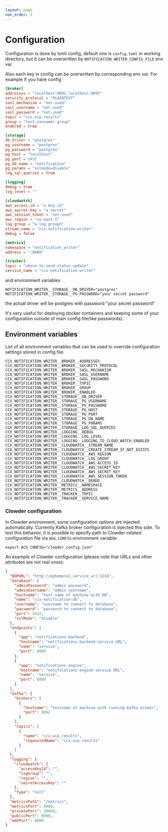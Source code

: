 ```yaml
---
layout: page
nav_order: 3
---
```


# Configuration

Configuration is done by toml config, default one is `config.toml` in working directory,
but it can be overwritten by `NOTIFICATION_WRITER_CONFIG_FILE` env var.

Also each key in config can be overwritten by corresponding env var. For example if you have config

```toml
[broker]
addresses = "localhost:9092,localhost:9093"
security_protocol = "PLAINTEXT"
sasl_mechanism = "not-used"
sasl_username = "not-used"
sasl_password = "not-used"
topic = "ccx.ocp.results"
group = "test-consumer-group"
enabled = true

[storage]
db_driver = "postgres"
pg_username = "postgres"
pg_password = "postgres"
pg_host = "localhost"
pg_port = 5432
pg_db_name = "notification"
pg_params = "sslmode=disable"
log_sql_queries = true

[logging]
debug = true
log_level = ""

[cloudwatch]
aws_access_id = "a key id"
aws_secret_key = "a secret"
aws_session_token = "not-used"
aws_region = "us-east-1"
log_group = "a log groupd"
stream_name = "ccx-notification-writer"
debug = false

[metrics]
namespace = "notification_writer"
address = ":8080"

[tracker]
topic = "where-to-send-status-update"
service_name = "ccx-notification-writer"
```

and environment variables

```shell
NOTIFICATION_WRITER__STORAGE__DB_DRIVER="postgres"
NOTIFICATION_WRITER__STORAGE__PG_PASSWORD="your secret password"
```

the actual driver will be postgres with password "your secret password"

It's very useful for deploying docker containers and keeping some of your configuration
outside of main config file(like passwords).

## Environment variables

List of all environment variables that can be used to override configuration settings stored in config file:

```
CCX_NOTIFICATION_WRITER__BROKER__ADDRESSES
CCX_NOTIFICATION_WRITER__BROKER__SECURITY_PROTOCOL
CCX_NOTIFICATION_WRITER__BROKER__SASL_MECHANISM
CCX_NOTIFICATION_WRITER__BROKER__SASL_USERNAME
CCX_NOTIFICATION_WRITER__BROKER__SASL_PASSWORD
CCX_NOTIFICATION_WRITER__BROKER__TOPIC
CCX_NOTIFICATION_WRITER__BROKER__GROUP
CCX_NOTIFICATION_WRITER__BROKER__ENABLED
CCX_NOTIFICATION_WRITER__STORAGE__DB_DRIVER
CCX_NOTIFICATION_WRITER__STORAGE__PG_USERNAME
CCX_NOTIFICATION_WRITER__STORAGE__PG_PASSWORD
CCX_NOTIFICATION_WRITER__STORAGE__PG_HOST
CCX_NOTIFICATION_WRITER__STORAGE__PG_PORT
CCX_NOTIFICATION_WRITER__STORAGE__PG_DB_NAME
CCX_NOTIFICATION_WRITER__STORAGE__PG_PARAMS
CCX_NOTIFICATION_WRITER__STORAGE__LOG_SQL_QUERIES
CCX_NOTIFICATION_WRITER__LOGGING__DEBUG
CCX_NOTIFICATION_WRITER__LOGGING__LOG_LEVEL
CCX_NOTIFICATION_WRITER__LOGGING__LOGGING_TO_CLOUD_WATCH_ENABLED
CCX_NOTIFICATION_WRITER__CLOUDWATCH__STREAM_NAME
CCX_NOTIFICATION_WRITER__CLOUDWATCH__CREATE_STREAM_IF_NOT_EXISTS
CCX_NOTIFICATION_WRITER__CLOUDWATCH__AWS_REGION
CCX_NOTIFICATION_WRITER__CLOUDWATCH__LOG_GROUP
CCX_NOTIFICATION_WRITER__CLOUDWATCH__AWS_ACCESS_ID
CCX_NOTIFICATION_WRITER__CLOUDWATCH__AWS_SECRET_KEY
CCX_NOTIFICATION_WRITER__CLOUDWATCH__AWS_SECRET_KEY
CCX_NOTIFICATION_WRITER__CLOUDWATCH__AWS_SESSION_TOKEN
CCX_NOTIFICATION_WRITER__CLOUDWATCH__DEBUG
CCX_NOTIFICATION_WRITER__METRICS__NAMESPACE
CCX_NOTIFICATION_WRITER__METRICS__ADDRESS
CCX_NOTIFICATION_WRITER__TRACKER__TOPIC
CCX_NOTIFICATION_WRITER__TRACKER__SERVICE_NAME
```

### Clowder configuration

In Clowder environment, some configuration options are injected automatically.
Currently Kafka broker configuration is injected this side. To test this
behavior, it is possible to specify path to Clowder-related configuration file
via `AGG_CONFIG` environment variable:

```
export ACG_CONFIG="clowder_config.json"
```

An example of Clowder configuration (please note that URLs and other attributes are not real ones):

```json
{
  "BOPURL": "http://ephemeral_service_url:1234",
  "database": {
    "adminPassword": "admin password",
    "adminUsername": "admin username",
    "hostname": "host name of machine with DB",
    "name": "ccx-notification-db",
    "username": "username to connect to database",
    "password": "password to connect to database",
    "port": 5432,
    "sslMode": "disable"
  },
  "endpoints": [
    {
      "app": "notifications-backend",
      "hostname": "notifications-backend-service URL",
      "name": "service",
      "port": 8000
    },
    {
      "app": "notifications-engine",
      "hostname": "notifications-engine-service URL",
      "name": "service",
      "port": 8000
    }
  ],
  "kafka": {
    "brokers": [
      {
        "hostname": "hostname of machine with running Kafka broker",
        "port": 9092
      }
    ],
    "topics": [
      {
        "name": "ccx.ocp.results",
        "requestedName": "ccx.ocp.results"
      }
    ]
  },
  "logging": {
    "cloudwatch": {
      "accessKeyId": "",
      "logGroup": "",
      "region": "",
      "secretAccessKey": ""
    },
    "type": "null"
  },
  "metricsPath": "/metrics",
  "metricsPort": 9000,
  "privatePort": 10000,
  "publicPort": 8000,
  "webPort": 8000
}
```
